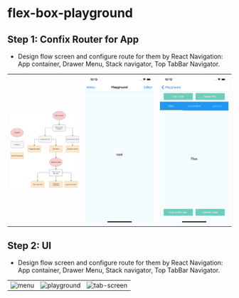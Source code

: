 # flex-box-playground
## Step 1: Confix Router for App
* Design flow screen and configure route for them by React Navigation: App container, Drawer Menu, Stack navigator, Top TabBar Navigator. 

|   |   |   |
|---|---|---|
|<img alt="base-flow" src="images/step1/base-flow.png" width="320">| <img alt="playground-screen" src="images/step1/playground-screen.png" width="320">| <img alt="tab-screen" src="images/step1/tab-screen.png" width="320">|

## Step 2: UI
* Design flow screen and configure route for them by React Navigation: App container, Drawer Menu, Stack navigator, Top TabBar Navigator. 

|   |   |   |
|---|---|---|
|<img alt="menu" src="images/step2/menu.png" width="320">| <img alt="playground" src="images/step2/playground.png" width="320">| <img alt="tab-screen" src="images/step2/editor.png" width="320">|